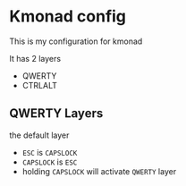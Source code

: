 # Kmonad config

This is my configuration for kmonad

It has 2 layers
 - QWERTY
 - CTRLALT
 
## QWERTY Layers
the default layer
 - `ESC` is `CAPSLOCK`
 - `CAPSLOCK` is `ESC`
 - holding `CAPSLOCK` will activate `QWERTY` layer
